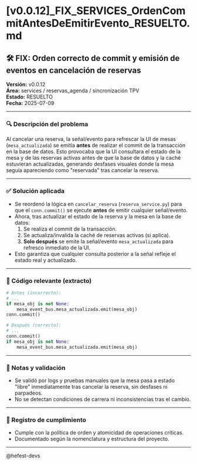 # [v0.0.12]_FIX_SERVICES_OrdenCommitAntesDeEmitirEvento_RESUELTO.md

## 🛠️ FIX: Orden correcto de commit y emisión de eventos en cancelación de reservas

**Versión:** v0.0.12  
**Área:** services / reservas_agenda / sincronización TPV  
**Estado:** RESUELTO  
**Fecha:** 2025-07-09

---

### 🔍 Descripción del problema

Al cancelar una reserva, la señal/evento para refrescar la UI de mesas (`mesa_actualizada`) se emitía **antes** de realizar el commit de la transacción en la base de datos. Esto provocaba que la UI consultara el estado de la mesa y de las reservas activas antes de que la base de datos y la caché estuvieran actualizadas, generando desfases visuales donde la mesa seguía apareciendo como "reservada" tras cancelar la reserva.

---

### ✅ Solución aplicada

- Se reordenó la lógica en `cancelar_reserva` (`reserva_service.py`) para que el `conn.commit()` se ejecute **antes** de emitir cualquier señal/evento.
- Ahora, tras actualizar el estado de la reserva y la mesa en la base de datos:
  1. Se realiza el commit de la transacción.
  2. Se actualiza/invalida la caché de reservas activas (si aplica).
  3. **Solo después** se emite la señal/evento `mesa_actualizada` para refresco inmediato de la UI.
- Esto garantiza que cualquier consulta posterior a la señal refleje el estado real y actualizado.

---

### 🧩 Código relevante (extracto)

```python
# Antes (incorrecto):
# ...
if mesa_obj is not None:
    mesa_event_bus.mesa_actualizada.emit(mesa_obj)
conn.commit()

# Después (correcto):
# ...
conn.commit()
if mesa_obj is not None:
    mesa_event_bus.mesa_actualizada.emit(mesa_obj)
```

---

### 📝 Notas y validación
- Se validó por logs y pruebas manuales que la mesa pasa a estado "libre" inmediatamente tras cancelar la reserva, sin desfases ni parpadeos.
- No se detectan condiciones de carrera ni inconsistencias tras el cambio.

---

### 📅 Registro de cumplimiento
- Cumple con la política de orden y atomicidad de operaciones críticas.
- Documentado según la nomenclatura y estructura del proyecto.

---

@hefest-devs  
